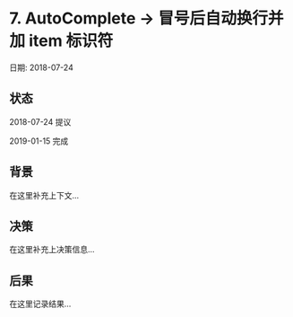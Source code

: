 # 7. AutoComplete -> 冒号后自动换行并加 item 标识符

日期: 2018-07-24

## 状态

2018-07-24 提议

2019-01-15 完成

## 背景

在这里补充上下文...

## 决策

在这里补充上决策信息...

## 后果

在这里记录结果...
